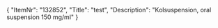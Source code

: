 {
  "ItemNr": "132852",
  "Title": "test",
  "Description": "Kolsuspension, oral suspension 150 mg/ml"
}